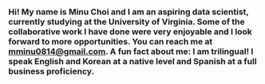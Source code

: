 ### Hi! My name is Minu Choi and I am an aspiring data scientist, currently studying at the University of Virginia. Some of the collaborative work I have done were very enjoyable and I look forward to more opportunities. You can reach me at mminu0814@gmail.com. A fun fact about me: I am trilingual! I speak English and Korean at a native level and Spanish at a full business proficiency.
